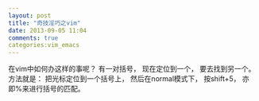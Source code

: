 ```yaml
---
layout: post
title: "奇技淫巧之vim"
date: 2013-09-05 11:04
comments: true
categories:vim_emacs
---
```

在vim中如何办这样的事呢？ 有一对括号， 现在定位到一个， 要去找到另一个。 方法就是： 把光标定位到一个括号上， 然后在normal模式下， 按shift+5， 亦即%来进行括号的匹配。


